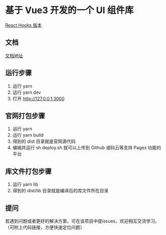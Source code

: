 # 基于 Vue3 开发的一个 UI 组件库

[React Hooks 版本](https://fredafei.github.io/AUI/#/guide)

## 文档

[文档地址](https://fredafei.github.io/amazing-ui-vue3/#/doc/get-started)

## 运行步骤

1. 运行 yarn
2. 运行 yarn dev
3. 打开 http://127.0.0.1:3000

## 官网打包步骤
1. 运行 yarn
2. 运行 yarn build
3. 得到的 dist 目录就是官网源代码
4. 编辑并运行 sh deploy.sh 就可以上传到 Github 或码云等支持 Pages 功能的平台

## 库文件打包步骤

1. 运行 yarn lib
2. 得到的 dist/lib 目录就是编译后的库文件所在目录

## 提问

若遇到问题或者更好的解决方案，可在该项目中提issues，欢迎相互交流学习。
（可附上代码链接，方便快速定位问题）
